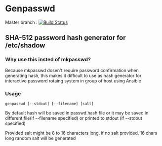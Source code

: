 # Genpasswd

Master branch : [![Build Status](https://dev.azure.com/niasar/genpasswd/_apis/build/status/niasar.genpasswd?branchName=master)](https://dev.azure.com/niasar/genpasswd/_build/latest?definitionId=1&branchName=master)
## SHA-512 password hash generator for /etc/shadow
### Why use this insted of mkpasswd?
Because mkpasswd dosen't require password confirmation when generating hash, this makes it difficult to use as hash generator for interactive password rotaing system in group of host using Ansible
### Usage 

`genpasswd [--stdout] [--filename] [salt]`

By default hash will be saved in passwd.hash file or it may be saved in different file(if --filename specified) or printed to stdout (if --stdout specified)

Provided salt might be 8 to 16 characters long, if no salt provided, 16 chars long random salt will be generated
